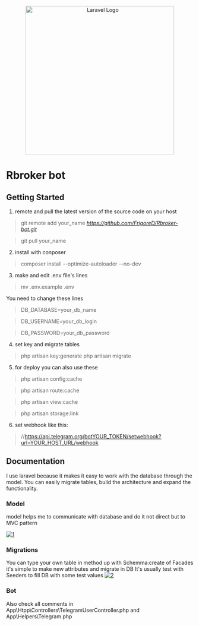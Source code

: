 <p align="center"><a href="https://laravel.com" target="_blank"><img src="https://raw.githubusercontent.com/laravel/art/master/logo-lockup/5%20SVG/2%20CMYK/1%20Full%20Color/laravel-logolockup-cmyk-red.svg" width="400" alt="Laravel Logo"></a></p>

# Rbroker bot

## Getting Started
1. remote and pull the latest version of the source code on your host
> git remote add your_name _https://github.com/FrigoreD/Rbroker-bot.git_

> git pull your_name
2. install with conposer
> composer install --optimize-autoloader --no-dev
3. make and edit .env file's lines
>mv .env.example .env

You need to change these lines
>DB_DATABASE=your_db_name

>DB_USERNAME=your_db_login

>DB_PASSWORD=your_db_password
4. set key and migrate tables
> php artisan key:generate
php artisan migrate
5. for deploy you can also use these
> php artisan config:cache

>php artisan route:cache

>php artisan view:cache

>php artisan storage:link
6. set webhook like this: 
>//https://api.telegram.org/botYOUR_TOKEN/setwebhook?url=YOUR_HOST_URL/webhook

## Documentation

I use laravel because it makes it easy to work with the database through the model. You can easily migrate tables, build the architecture and expand the functionality.

### Model
model helps me to communicate with database and do it not direct but to MVC pattern

<a href="https://imgbb.com/"><img src="https://i.ibb.co/g7TYDnd/1.png" alt="1" border="0"></a>

### Migrations
You can type your own table in method up with Schemma:create of Facades
it's simple to make new attributes and migrate in DB
It's usually test with Seeders to fill DB with some test values
<a href="https://ibb.co/gwLzJjf"><img src="https://i.ibb.co/Cv3hQ1Y/2.png" alt="2" border="0"></a>

### Bot
Also check all comments in App\Htpp\Controllers\TelegramUserController.php and App\Helpers\Telegram.php


